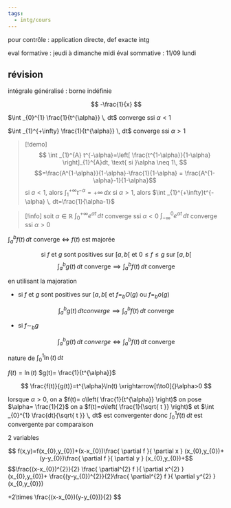 ```yaml
---
tags:
  - intg/cours
---
```

pour contrôle : application directe, def exacte intg

eval formative : jeudi à dimanche midi 
éval sommative : 11/09 lundi 

## révision


intégrale généralisé : borne indéfinie

$$
-\frac{1}{x}
$$



$\int _{0}^{1} \frac{1}{t^{\alpha}} \, dt$ converge ssi $\alpha<1$

$\int _{1}^{+\infty} \frac{1}{t^{\alpha}} \, dt$ converge ssi $\alpha>1$


> [!demo]
 $$ \int _{1}^{A} t^{-\alpha}=\left[ \frac{t^{1-\alpha}}{1-\alpha} \right]_{1}^{A}dt, \text{ si }\alpha \neq 1\, $$
 $$=\frac{A^{1-\alpha}}{1-\alpha}-\frac{1}{1-\alpha} = \frac{A^{1-\alpha}-1}{1-\alpha}$$
 si $a<1$, alors $\int _{1}^{+\infty}t^{-\alpha}=+\infty \, dx$
 si $\alpha>1$, alors $\int  _{1}^{+\infty}t^{-\alpha} \, dt=\frac{1}{\alpha-1}$


> [!info]
> soit $\alpha\in \mathbb{R}$
> $\int _{0}^{+\infty} e^{\alpha t} \, dt$ converge ssi $\alpha<0$
> $\int _{-\infty}^{0} e^{\alpha t} \, dt$ converge ssi $\alpha>0$ 



$\int _{a}^{b} f(t) \, dt$ converge $\Leftrightarrow$ $f(t)$ est majorée


$$
\text{ si } f \text{ et } g \text{ sont positives sur } [a,b[ \text{ et } 0\leq f\leq g \text{ sur } [a,b[
$$
$$
\int _{a}^{b} g(t) \, dt \text{ converge} \implies \int _{a} ^{b}f(t)\, dt \text{ converge } 
$$


en utilisant la majoration


- si $f$ et $g$ sont positives sur $[a,b[$  et $f=_{b} O(g) \text{ ou } f=_{b} o(g)$

$$
\int _{a}^{b}g(t) \, dt converge\implies \int _{a}^{b}f(t) \, dt \text{ converge}  
$$

- si $f\sim_{b} g$ 


$$
\int _{a}^{b}g(t) \, dt \;converge\Leftrightarrow \int _{a}^{b}f(t) \, dt \text{ converge}  
$$



nature de $\int _{0}^{1}\ln(t) \, dt$


$f(t)=\ln(t)$
$g(t)= \frac{1}{t^{\alpha}}$

$$
\frac{f(t)}{g(t)}=t^{\alpha}\ln(t) \xrightarrow[t\to0]{}\alpha>0
$$


lorsque $\alpha>0$, on a $f(t)= o\left( \frac{1}{t^{\alpha}} \right)$ on pose $\alpha= \frac{1}{2}$ on a $f(t)=o\left( \frac{1}{\sqrt{ t }}  \right)$ et $\int _{0}^{1} \frac{dt}{\sqrt{ t }} \, dt$ est convergenter donc $\int _{0}^{1}f(t) \, dt$ est convergente par comparaison


2 variables

$$
f(x,y)=f(x_{0},y_{0})+(x-x_{0})\frac{ \partial f }{ \partial x } (x_{0},y_{0})+(y-y_{0})\frac{ \partial f }{ \partial y } (x_{0},y_{0})+$$$$\frac{(x-x_{0})^{2}}{2} \frac{ \partial^{2} f }{ \partial x^{2} } (x_{0},y_{0})+ \frac{(y-y_{0})^{2}}{2}\frac{ \partial^{2} f }{ \partial y^{2} }(x_{0,y_{0}}) 

+2\times \frac{(x-x_{0})(y-y_{0})}{2}
$$
